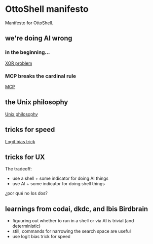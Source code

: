 # OttoShell manifesto

Manifesto for OttoShell.

## we're doing AI wrong

### in the beginning...

[XOR problem](https://en.wikipedia.org/wiki/Perceptron#Perceptrons_(1969))

### MCP breaks the cardinal rule

[MCP](https://modelcontextprotocol.io)

## the Unix philosophy

[Unix philosophy](https://en.wikipedia.org/wiki/Unix_philosophy)

## tricks for speed

[Logit bias trick](https://github.com/dkdc-io/stringflow/blob/main/src/stringflow/main.py#L110-L173)

## tricks for UX

The tradeoff:

- use a shell + some indicator for doing AI things
- use AI + some indicator for doing shell things

¿por qué no los dos?

## learnings from codai, dkdc, and Ibis Birdbrain

- figuuring out whether to run in a shell or via AI is trivial (and deterministic)
- still, commands for narrowing the search space are useful
- use logit bias trick for speed


